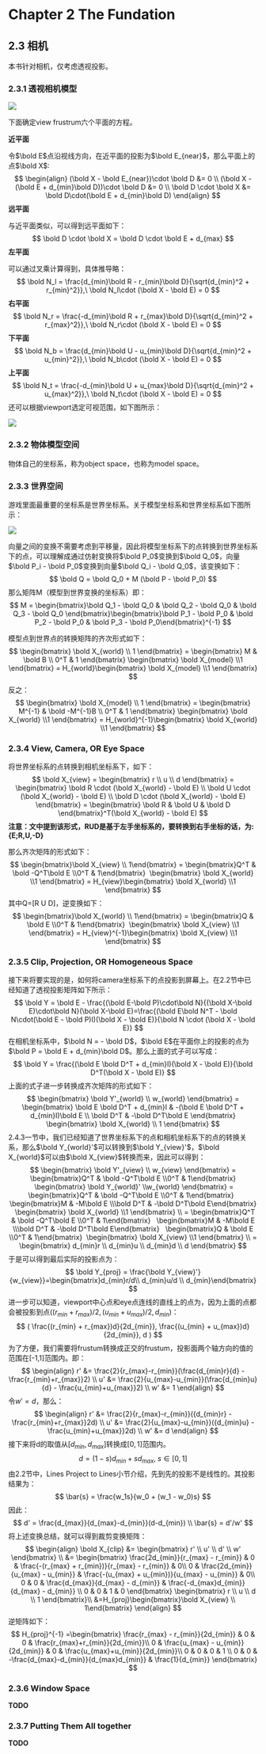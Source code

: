 # Chapter 2 The Fundation

## 2.3 相机

本书针对相机，仅考虑透视投影。

### 2.3.1 透视相机模型

![](./image/figure2-16.png)



下面确定view frustrum六个平面的方程。

**近平面**

令$\bold E$点沿视线方向，在近平面的投影为$\bold E_{near}$，那么平面上的点$\bold X$:
$$
\begin{align}
(\bold X - \bold E_{near})\cdot \bold D &= 0 \\
(\bold X - (\bold E + d_{min}\bold D))\cdot \bold D &= 0 \\
\bold D \cdot \bold X &= \bold D\cdot(\bold E + d_{min}\bold D)
\end{align}
$$
**远平面**

与近平面类似，可以得到远平面如下：
$$
\bold D \cdot \bold X = \bold D \cdot \bold E + d_{max}
$$
**左平面**

可以通过叉乘计算得到，具体推导略：
$$
\bold N_l = \frac{d_{min}\bold R - r_{min}\bold D}{\sqrt{d_{min}^2 + r_{min}^2}},\ \bold N_l\cdot (\bold X - \bold E) = 0
$$
**右平面**
$$
\bold N_r = \frac{-d_{min}\bold R + r_{max}\bold D}{\sqrt{d_{min}^2 + r_{max}^2}},\ \bold N_r\cdot (\bold X - \bold E) = 0
$$
**下平面**
$$
\bold N_b = \frac{d_{min}\bold U - u_{min}\bold D}{\sqrt{d_{min}^2 + u_{min}^2}},\ \bold N_b\cdot (\bold X - \bold E) = 0
$$
**上平面**
$$
\bold N_t = \frac{-d_{min}\bold U + u_{max}\bold D}{\sqrt{d_{min}^2 + u_{max}^2}},\ \bold N_t\cdot (\bold X - \bold E) = 0
$$
还可以根据viewport选定可视范围，如下图所示：

![](./image/figure2-17.png)

### 2.3.2 物体模型空间

物体自己的坐标系，称为object space，也称为model space。

### 2.3.3 世界空间

游戏里面最重要的坐标系是世界坐标系。关于模型坐标系和世界坐标系如下图所示：

![](./image/figure2-18.png)

向量之间的变换不需要考虑到平移量，因此将模型坐标系下的点转换到世界坐标系下的点，可以理解成通过仿射变换将$\bold P_0$变换到$\bold Q_0$，向量$\bold P_i - \bold P_0$变换到向量$\bold Q_i - \bold Q_0$，该变换如下：
$$
\bold Q = \bold Q_0 + M (\bold P - \bold P_0)
$$
那么矩阵M（模型到世界变换的坐标系）即：
$$
M = \begin{bmatrix}\bold Q_1 - \bold Q_0 & \bold Q_2 - \bold Q_0 & \bold Q_3 - \bold Q_0 
\end{bmatrix}\begin{bmatrix}\bold P_1 - \bold P_0 & \bold P_2 - \bold P_0 & \bold P_3 - \bold P_0\end{bmatrix}^{-1}
$$

模型点到世界点的转换矩阵的齐次形式如下：
$$
\begin{bmatrix}
\bold X_{world} \\ 1
\end{bmatrix} = 
\begin{bmatrix}
M & \bold B \\
0^T & 1
\end{bmatrix}  \begin{bmatrix} \bold X_{model} \\1 \end{bmatrix} = H_{world}\begin{bmatrix} \bold X_{model} \\1 \end{bmatrix}
$$
反之：
$$
\begin{bmatrix}
\bold X_{model} \\ 1
\end{bmatrix} = 
\begin{bmatrix}
M^{-1} & \bold -M^{-1}B \\
0^T & 1
\end{bmatrix}  \begin{bmatrix} \bold X_{world} \\1 \end{bmatrix} = H_{world}^{-1}\begin{bmatrix} \bold X_{world} \\1 \end{bmatrix}
$$

### 2.3.4 View, Camera, OR Eye Space

将世界坐标系的点转换到相机坐标系下，如下：
$$
\bold X_{view} = \begin{bmatrix} r \\ u \\ d \end{bmatrix} = 
\begin{bmatrix}
\bold R \cdot (\bold X_{world} - \bold E) \\
\bold U \cdot (\bold X_{world} - \bold E) \\
\bold D \cdot (\bold X_{world} - \bold E)
\end{bmatrix} =
\begin{bmatrix}
\bold R & \bold U & \bold D
\end{bmatrix}^T(\bold X_{world} - \bold E)
$$
**注意：文中提到该形式，RUD是基于左手坐标系的，要转换到右手坐标的话，为: {E;R,U,-D}**

那么齐次矩阵的形式如下：
$$
\begin{bmatrix}\bold X_{view} \\ 1\end{bmatrix} = \begin{bmatrix}Q^T & \bold -Q^T\bold E \\0^T & 1\end{bmatrix}  \begin{bmatrix} \bold X_{world} \\1 \end{bmatrix} = H_{view}\begin{bmatrix} \bold X_{world} \\1 \end{bmatrix}
$$
其中Q=[R U D]，逆变换如下：
$$
\begin{bmatrix}\bold X_{world} \\ 1\end{bmatrix} = \begin{bmatrix}Q & \bold E \\0^T & 1\end{bmatrix}  \begin{bmatrix} \bold X_{view} \\1 \end{bmatrix} = H_{view}^{-1}\begin{bmatrix} \bold X_{view} \\1 \end{bmatrix}
$$

### 2.3.5 Clip, Projection, OR Homogeneous Space

接下来将要实现的是，如何将camera坐标系下的点投影到屏幕上。在2.2节中已经知道了透视投影矩阵如下所示：
$$
\bold Y = \bold E - \frac{(\bold E-\bold P)\cdot\bold N}{(\bold X-\bold E)\cdot\bold N}(\bold X-\bold E)=\frac{(\bold E\bold N^T - \bold N\cdot(\bold E - \bold P)I)(\bold X - \bold E)}{\bold N \cdot (\bold X - \bold E)}
$$
在相机坐标系中，$\bold N = - \bold D$，$\bold E$在平面你上的投影的点为$\bold P = \bold E + d_{min}\bold D$。那么上面的式子可以写成：
$$
\bold Y = \frac{(\bold E \bold D^T + d_{min}I)(\bold X - \bold E)}{\bold D^T(\bold X - \bold E)}
$$
上面的式子进一步转换成齐次矩阵的形式如下：
$$
\begin{bmatrix}
\bold Y'_{world} \\
w_{world}
\end{bmatrix} =
\begin{bmatrix}
\bold E \bold D^T + d_{min}I & -(\bold E \bold D^T + d_{min}I)\bold E \\
\bold D^T & -\bold D^T\bold E
\end{bmatrix}
\begin{bmatrix}
\bold X_{world} \\
1
\end{bmatrix}
$$
2.4.3一节中，我们已经知道了世界坐标系下的点和相机坐标系下的点的转换关系，那么$\bold Y_{world}'$可以转换到$\bold Y_{view}'$，$\bold X_{world}$可以由$\bold X_{view}$转换而来，因此可以得到：
$$
\begin{bmatrix}
\bold Y'_{view} \\
w_{view}
\end{bmatrix} =
\begin{bmatrix}Q^T & \bold -Q^T\bold E \\0^T & 1\end{bmatrix}  \begin{bmatrix} \bold Y_{world}' \\w_{world} \end{bmatrix}
= \begin{bmatrix}Q^T & \bold -Q^T\bold E \\0^T & 1\end{bmatrix}  
\begin{bmatrix}M & -M\bold E \\\bold D^T & -\bold D^T\bold E\end{bmatrix}  
\begin{bmatrix} \bold X_{world} \\1 \end{bmatrix} \\
= \begin{bmatrix}Q^T & \bold -Q^T\bold E \\0^T & 1\end{bmatrix}  
\begin{bmatrix}M & -M\bold E \\\bold D^T & -\bold D^T\bold E\end{bmatrix}  
\begin{bmatrix}Q & \bold E \\0^T & 1\end{bmatrix}  \begin{bmatrix} \bold X_{view} \\1 \end{bmatrix}
\\
= \begin{bmatrix}
d_{min}r \\
d_{min}u \\
d_{min}d \\
d
\end{bmatrix}
$$
于是可以得到最后实际的投影点为：
$$
\bold Y_{proj} = \frac{\bold Y_{view}'}{w_{view}}=\begin{bmatrix}d_{min}r/d\\ d_{min}u/d \\ d_{min}\end{bmatrix}
$$
进一步可以知道，viewport中心点和eye点连线的直线上的点为，因为上面的点都会被投影到点$((r_{min} +r_{max})/2, (u_{min} +u_{max})/2, d_{min})$：
$$
(
\frac{(r_{min} + r_{max})d}{2d_{min}}, \frac{(u_{min} + u_{max})d}{2d_{min}}, d
)
$$
为了方便，我们需要将frustum转换成正交的frustum，投影面两个轴方向的值的范围在[-1,1]范围内。即：
$$
\begin{align}
r' &= \frac{2}{r_{max}-r_{min}}(\frac{d_{min}r}{d} - \frac{r_{min}+r_{max}}2) \\
u' &= \frac{2}{u_{max}-u_{min}}(\frac{d_{min}u}{d} - \frac{u_{min}+u_{max}}2) \\
w' &= 1
\end{align}
$$
令$w'=d$，那么：
$$
\begin{align}
r' &= \frac{2}{r_{max}-r_{min}}({d_{min}r} - \frac{r_{min}+r_{max}}2d) \\
u' &= \frac{2}{u_{max}-u_{min}}({d_{min}u} - \frac{u_{min}+u_{max}}2d) \\
w' &= d
\end{align}
$$
接下来将d的取值从$[d_{min}, d_{max}]$转换成$[0,1]$范围内。
$$
d = (1-s)d_{min} + sd_{max},\ s\in[0,1]
$$
由2.2节中，Lines Project to Lines小节介绍，先到先的投影不是线性的。其投影结果为：
$$
\bar{s} = \frac{w_1s}{w_0 + (w_1 - w_0)s}
$$
因此：
$$
d' = \frac{d_{max}}{d_{max}-d_{min}}(d-d_{min}) \\
\bar{s} = d'/w'
$$
将上述变换总结，就可以得到裁剪变换矩阵：
$$
\begin{align}
\bold X_{clip} &= \begin{bmatrix}
r' \\
u' \\
d' \\
w'
\end{bmatrix} \\ &= 
\begin{bmatrix}
\frac{2d_{min}}{r_{max} - r_{min}} & 0 & \frac{-(r_{max} + r_{min})}{r_{max} - r_{min}} & 0\\
0 & \frac{2d_{min}}{u_{max} - u_{min}} & \frac{-(u_{max} + u_{min})}{u_{max} - u_{min}} & 0\\
0 & 0 & \frac{d_{max}}{d_{max} - d_{min}} & \frac{-d_{max}d_{min}}{d_{max} - d_{min}} \\
0 & 0 & 1 & 0
\end{bmatrix}
\begin{bmatrix}
r \\
u \\
d \\
1
\end{bmatrix}\\
&=H_{proj}\begin{bmatrix}\bold X_{view} \\ 1\end{bmatrix}
\end{align}
$$
逆矩阵如下：
$$
H_{proj}^{-1} =\begin{bmatrix}
\frac{r_{max} - r_{min}}{2d_{min}} & 0 & 0 & \frac{r_{max}+r_{min}}{2d_{min}}\\
0 & \frac{u_{max} - u_{min}}{2d_{min}} & 0 & \frac{u_{max}+u_{min}}{2d_{min}}\\
0 & 0 & 0 & 1 \\
0 & 0 & -\frac{d_{max}-d_{min}}{d_{max}d_{min}} & \frac{1}{d_{min}}
\end{bmatrix}
$$

### 2.3.6 Window Space

**TODO**

### 2.3.7 Putting Them All together

**TODO**

